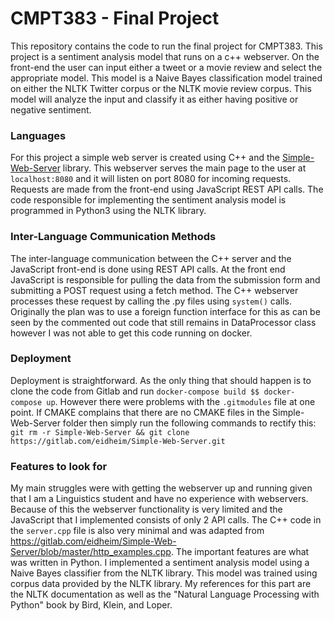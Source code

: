 # CMPT383 - Final Project

This repository contains the code to run the final project for CMPT383.
This project is a sentiment analysis model that runs on a c++ webserver. On the front-end the user can input either a tweet or a movie review and select the appropriate model. This model is a Naive Bayes classification model trained on either the NLTK Twitter corpus or the NLTK movie review corpus. This model will analyze the input and classify it as either having positive or negative sentiment.

### Languages

For this project a simple web server is created using C++ and the [Simple-Web-Server](https://gitlab.com/eidheim/Simple-Web-Server) library.  This webserver serves the main page to the user at `localhost:8080` and it will listen on port 8080 for incoming requests. Requests are made from the front-end using JavaScript REST API calls. The code responsible for implementing the sentiment analysis model is programmed in Python3 using the NLTK library.

### Inter-Language Communication Methods

The inter-language communication between the C++ server and the JavaScript front-end is done using REST API calls. At the front end JavaScript is responsible for pulling the data from the submission form and submitting a POST request using a fetch method. The C++ webserver processes these request by calling the .py files using `system()` calls. Originally the plan was to use a foreign function interface for this as can be seen by the commented out code that still remains in DataProcessor class however I was not able to get this code running on docker. 

### Deployment
Deployment is straightforward. As the only thing that should happen is to clone the code from Gitlab and run `docker-compose build $$ docker-compose up`. However there were problems with the `.gitmodules` file at one point. If CMAKE complains that there are no CMAKE files in the Simple-Web-Server folder then simply run the following commands to rectify this: `git rm -r Simple-Web-Server && git clone https://gitlab.com/eidheim/Simple-Web-Server.git` 

### Features to look for

My main struggles were with getting the webserver up and running given that I am a Linguistics student and have no experience with webservers. Because of this the webserver functionality is very limited and the JavaScript that I implemented consists of only 2 API calls. The C++ code in the `server.cpp` file is also very minimal and was adapted from https://gitlab.com/eidheim/Simple-Web-Server/blob/master/http_examples.cpp. The important features are what was written in Python. I implemented a sentiment analysis model using a Naive Bayes classifier from the NLTK library. This model was trained using corpus data provided by the NLTK library.  My references for this part are the NLTK documentation as well as the "Natural Language Processing with Python" book by Bird, Klein, and Loper.